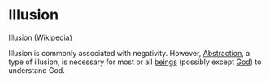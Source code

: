 # Illusion

<a href="https://en.wikipedia.org/wiki/Illusion" target="_blank">Illusion (Wikipedia)</a>

Illusion is commonly associated with negativity. However, [Abstraction](./abstraction), a type of illusion, is necessary for most or all [beings](./being.md) (possibly except [God](./god.md)) to understand God.
